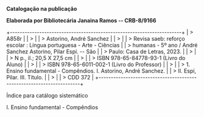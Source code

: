 **Catalogação na publicação**

**Elaborada por Bibliotecária Janaina Ramos -- CRB-8/9166**

+----------------------------------------------------------------------+
| > A858r                                                              |
| >                                                                    |
| > Astorino, André Sanchez                                            |
| >                                                                    |
| > Revisa saeb: reforço escolar : Língua portuguesa - Arte - Ciências |
| > humanas - 5º ano / André Sanchez Astorino, Pilar Espí. -- São      |
| > Paulo: Casa de Letras, 2023.                                       |
| >                                                                    |
| > N p., il.; 20,5 X 27,5 cm                                          |
| >                                                                    |
| > ISBN 978-65-84778-93-1 (Livro do Aluno)                            |
| >                                                                    |
| > ISBN 978-65-6011-002-1 (Livro do Professor)                        |
| >                                                                    |
| > 1\. Ensino fundamental - Compêndios. I. Astorino, André Sanchez.   |
| > II. Espí, Pilar. III. Título.                                      |
| >                                                                    |
| > CDD 372                                                            |
+----------------------------------------------------------------------+

Índice para catálogo sistemático

I. Ensino fundamental - Compêndios

#### 

#### 
